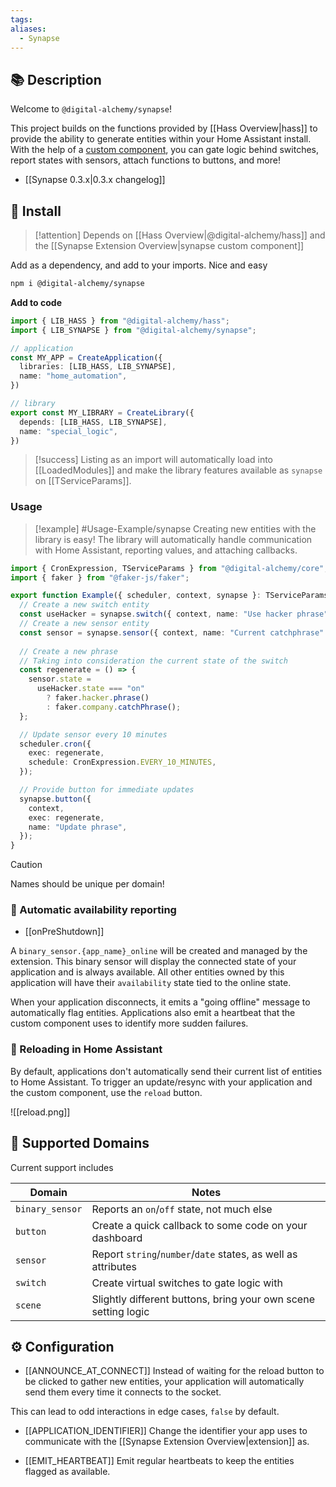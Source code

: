 ```yaml
---
tags: 
aliases:
  - Synapse
---
```

## 📚 Description

Welcome to `@digital-alchemy/synapse`!

This project builds on the functions provided by [[Hass Overview|hass]] to provide the ability to generate entities within your Home Assistant install. With the help of a [custom component](https://github.com/Digital-Alchemy-TS/synapse-extension), you can gate logic behind switches, report states with sensors, attach functions to buttons, and more!

- [[Synapse 0.3.x|0.3.x changelog]]

## 💾 Install

> [!attention]
> Depends on  [[Hass Overview|@digital-alchemy/hass]] and the [[Synapse Extension Overview|synapse custom component]] 

Add as a dependency, and add to your imports. Nice and easy
```bash
npm i @digital-alchemy/synapse
```
**Add to code**
```typescript
import { LIB_HASS } from "@digital-alchemy/hass";
import { LIB_SYNAPSE } from "@digital-alchemy/synapse";

// application
const MY_APP = CreateApplication({
  libraries: [LIB_HASS, LIB_SYNAPSE],
  name: "home_automation",
})

// library
export const MY_LIBRARY = CreateLibrary({
  depends: [LIB_HASS, LIB_SYNAPSE],
  name: "special_logic",
})
```
> [!success]
> Listing as an import will automatically load into [[LoadedModules]] and make the library features available as `synapse` on [[TServiceParams]].

### Usage

> [!example] #Usage-Example/synapse
> Creating new entities with the library is easy! The library will automatically handle communication with Home Assistant, reporting values, and attaching callbacks.

```typescript
import { CronExpression, TServiceParams } from "@digital-alchemy/core";
import { faker } from "@faker-js/faker";

export function Example({ scheduler, context, synapse }: TServiceParams) {
  // Create a new switch entity
  const useHacker = synapse.switch({ context, name: "Use hacker phrase" });
  // Create a new sensor entity
  const sensor = synapse.sensor({ context, name: "Current catchphrase" });
  
  // Create a new phrase
  // Taking into consideration the current state of the switch
  const regenerate = () => {
    sensor.state =
      useHacker.state === "on"
        ? faker.hacker.phrase()
        : faker.company.catchPhrase();
  };

  // Update sensor every 10 minutes
  scheduler.cron({
    exec: regenerate,
    schedule: CronExpression.EVERY_10_MINUTES,
  });

  // Provide button for immediate updates
  synapse.button({
    context,
    exec: regenerate,
    name: "Update phrase",
  });
}
```

> [!caution] 
> Names should be unique per domain!

### 🔄 Automatic availability reporting

- [[onPreShutdown]]

A `binary_sensor.{app_name}_online` will be created and managed by the extension. This binary sensor will display the connected state of your application and is always available. All other entities owned by this application will have their `availability` state tied to the online state.

When your application disconnects, it emits a "going offline" message to automatically flag entities. Applications also emit a heartbeat that the custom component uses to identify more sudden failures.

### 🔁 Reloading in Home Assistant

By default, applications don't automatically send their current list of entities to Home Assistant. To trigger an update/resync with your application and the custom component, use the `reload` button.

![[reload.png]]

## 📜 Supported Domains

Current support includes

| Domain          | Notes                                                         |
| --------------- | ------------------------------------------------------------- |
| `binary_sensor` | Reports an `on`/`off` state, not much else                    |
| `button`        | Create a quick callback to some code on your dashboard        |
| `sensor`        | Report `string`/`number`/`date` states, as well as attributes |
| `switch`        | Create virtual switches to gate logic with                    |
| `scene`         | Slightly different buttons, bring your own scene setting logic|

## ⚙️ Configuration

- [[ANNOUNCE_AT_CONNECT]]
Instead of waiting for the reload button to be clicked to gather new entities, your application will automatically send them every time it connects to the socket.

This can lead to odd interactions in edge cases, `false` by default.

- [[APPLICATION_IDENTIFIER]]
Change the identifier your app uses to communicate with the [[Synapse Extension Overview|extension]] as.

- [[EMIT_HEARTBEAT]]
Emit regular heartbeats to keep the entities flagged as available.